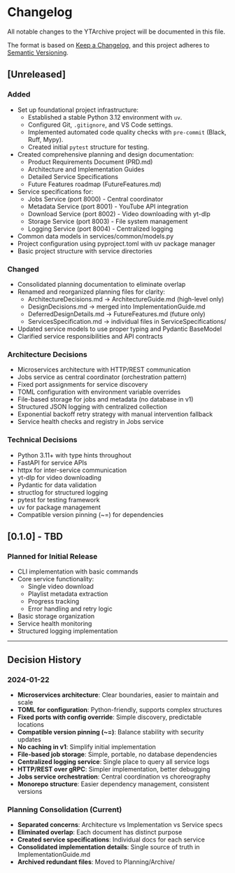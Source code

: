 # Changelog

All notable changes to the YTArchive project will be documented in this file.

The format is based on [Keep a Changelog](https://keepachangelog.com/en/1.0.0/),
and this project adheres to [Semantic Versioning](https://semver.org/spec/v2.0.0.html).

## [Unreleased]

### Added
- Set up foundational project infrastructure:
  - Established a stable Python 3.12 environment with `uv`.
  - Configured Git, `.gitignore`, and VS Code settings.
  - Implemented automated code quality checks with `pre-commit` (Black, Ruff, Mypy).
  - Created initial `pytest` structure for testing.
- Created comprehensive planning and design documentation:
  - Product Requirements Document (PRD.md)
  - Architecture and Implementation Guides
  - Detailed Service Specifications
  - Future Features roadmap (FutureFeatures.md)
- Service specifications for:
  - Jobs Service (port 8000) - Central coordinator
  - Metadata Service (port 8001) - YouTube API integration
  - Download Service (port 8002) - Video downloading with yt-dlp
  - Storage Service (port 8003) - File system management
  - Logging Service (port 8004) - Centralized logging
- Common data models in services/common/models.py
- Project configuration using pyproject.toml with uv package manager
- Basic project structure with service directories

### Changed
- Consolidated planning documentation to eliminate overlap
- Renamed and reorganized planning files for clarity:
  - ArchitectureDecisions.md → ArchitectureGuide.md (high-level only)
  - DesignDecisions.md → merged into ImplementationGuide.md
  - DeferredDesignDetails.md → FutureFeatures.md (future only)
  - ServicesSpecification.md → individual files in ServiceSpecifications/
- Updated service models to use proper typing and Pydantic BaseModel
- Clarified service responsibilities and API contracts

### Architecture Decisions
- Microservices architecture with HTTP/REST communication
- Jobs service as central coordinator (orchestration pattern)
- Fixed port assignments for service discovery
- TOML configuration with environment variable overrides
- File-based storage for jobs and metadata (no database in v1)
- Structured JSON logging with centralized collection
- Exponential backoff retry strategy with manual intervention fallback
- Service health checks and registry in Jobs service

### Technical Decisions
- Python 3.11+ with type hints throughout
- FastAPI for service APIs
- httpx for inter-service communication
- yt-dlp for video downloading
- Pydantic for data validation
- structlog for structured logging
- pytest for testing framework
- uv for package management
- Compatible version pinning (~=) for dependencies

## [0.1.0] - TBD

### Planned for Initial Release
- CLI implementation with basic commands
- Core service functionality:
  - Single video download
  - Playlist metadata extraction
  - Progress tracking
  - Error handling and retry logic
- Basic storage organization
- Service health monitoring
- Structured logging implementation

---

## Decision History

### 2024-01-22
- **Microservices architecture**: Clear boundaries, easier to maintain and scale
- **TOML for configuration**: Python-friendly, supports complex structures
- **Fixed ports with config override**: Simple discovery, predictable locations
- **Compatible version pinning (~=)**: Balance stability with security updates
- **No caching in v1**: Simplify initial implementation
- **File-based job storage**: Simple, portable, no database dependencies
- **Centralized logging service**: Single place to query all service logs
- **HTTP/REST over gRPC**: Simpler implementation, better debugging
- **Jobs service orchestration**: Central coordination vs choreography
- **Monorepo structure**: Easier dependency management, consistent versions

### Planning Consolidation (Current)
- **Separated concerns**: Architecture vs Implementation vs Service specs
- **Eliminated overlap**: Each document has distinct purpose
- **Created service specifications**: Individual docs for each service
- **Consolidated implementation details**: Single source of truth in ImplementationGuide.md
- **Archived redundant files**: Moved to Planning/Archive/
